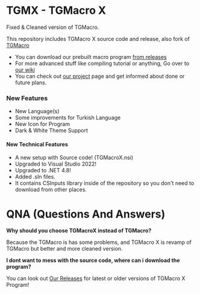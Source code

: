 # TGMX - TGMacro X
Fixed & Cleaned version of TGMacro.

This repository includes TGMacro X source code and release, also fork of [TGMacro](https://github.com/trksyln/TGMacro)

* You can download our prebuilt macro program [from releases](https://github.com/WH0LEWHALE/TGMacro-X/releases)
* For more advanced stuff like compiling tutorial or anything, Go over to [our wiki](https://github.com/WH0LEWHALE/TGMacro-X/wiki)
* You can check out [our project](https://github.com/users/WH0LEWHALE/projects/5) page and get informed about done or future plans.

### New Features 
* New Language(s)
* Some improvements for Turkish Language
* New Icon for Program
* Dark & White Theme Support

#### New Technical Features

* A new setup with Source code! (TGMacroX.nsi)
* Upgraded to Visual Studio 2022!
* Upgraded to .NET 4.8!
* Added .sln files.
* It contains CSInputs library inside of the repository so you don't need to download from other places.

# QNA (Questions And Answers)

 **Why should you choose TGMacroX instead of TGMacro?** 
          
Because the TGMacro is has some problems, and TGMacro X is revamp of TGMacro but better and more cleaned version.

 **I dont want to mess with the source code, where can i download the program?**

You can look out [Our Releases](https://github.com/WH0LEWHALE/TGMacro-X/releases) for latest or older versions of TGMacro X Program!
